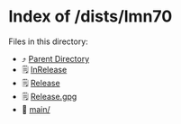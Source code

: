 
# Index of /dists/lmn70
Files in this directory:
- ⤴ [Parent Directory](../)
- 🗒 [InRelease](InRelease)
- 🗒 [Release](Release)
- 🗒 [Release.gpg](Release.gpg)
- 📁 [main/](main)
